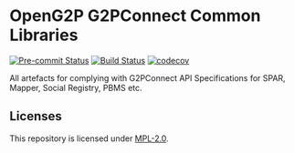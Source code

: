 # OpenG2P G2PConnect Common Libraries
[![Pre-commit Status](https://github.com/OpenG2P/openg2p-g2pconnect-common/actions/workflows/pre-commit.yml/badge.svg?branch=develop)](https://github.com/OpenG2P/openg2p-g2pconnect-common/actions/workflows/pre-commit.yml?query=branch%3Adevelop)
[![Build Status](https://github.com/OpenG2P/openg2p-g2pconnect-common/actions/workflows/test.yml/badge.svg?branch=develop)](https://github.com/OpenG2P/openg2p-g2pconnect-common/actions/workflows/test.yml?query=branch%3Adevelop)
[![codecov](https://codecov.io/gh/OpenG2P/openg2p-g2pconnect-common/branch/develop/graph/badge.svg)](https://codecov.io/gh/OpenG2P/openg2p-g2pconnect-common)

All artefacts for complying with G2PConnect API Specifications for SPAR, Mapper, Social Registry, PBMS etc.

## Licenses

This repository is licensed under [MPL-2.0](LICENSE).
